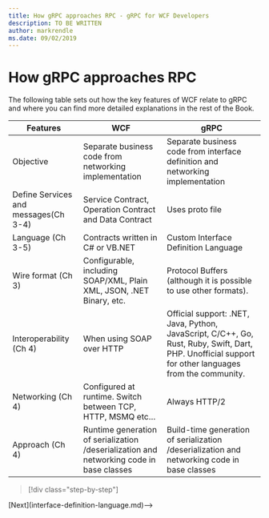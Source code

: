 ```yaml
---
title: How gRPC approaches RPC - gRPC for WCF Developers
description: TO BE WRITTEN
author: markrendle
ms.date: 09/02/2019
---
```


# How gRPC approaches RPC

The following table sets out how the key features of WCF relate to gRPC and where you can find more detailed explanations in the rest of the Book.

| Features | WCF | gRPC |
| -------- | --- | ---- |
| Objective | Separate business code from networking implementation | Separate business code from interface definition and networking implementation |
| Define Services and messages(Ch 3-4)  | Service Contract, Operation Contract and Data Contract | Uses proto file |
| Language (Ch 3-5) | Contracts written in C# or VB.NET | Custom Interface Definition Language |
| Wire format (Ch 3) | Configurable, including SOAP/XML, Plain XML, JSON, .NET Binary, etc. | Protocol Buffers (although it is possible to use other formats).
| Interoperability (Ch 4) | When using SOAP over HTTP | Official support: .NET, Java, Python, JavaScript, C/C++, Go, Rust, Ruby, Swift, Dart, PHP. Unofficial support for other languages from the community. |
| Networking (Ch 4) | Configured at runtime. Switch between TCP, HTTP, MSMQ etc… | Always HTTP/2 |
| Approach (Ch 4) | Runtime generation of serialization /deserialization and networking code in base classes | Build-time generation of serialization /deserialization and networking code in base classes |

>[!div class="step-by-step"]
<!-->[Next](interface-definition-language.md)-->
